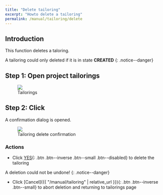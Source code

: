 ```yaml
---
title: "Delete tailoring"
excerpt: "Howto delete a tailoring"
permalink: /manual/tailoring/delete
---
```


## Introduction

This function deletes a taloring. 

A tailoring could only deleted if it is in state **CREATED** 
{: .notice--danger}


## Step 1: Open project tailorings

<figure>
    <a href="{{ '/assets/images/tailoring/home.png' | relative_url }}"><img src="{{ '/assets/images/tailoring/home.png' | relative_url }}"></a>
    <figcaption>Tailorings</figcaption>
</figure>

## Step 2: Click <span class="mdi mdi-delete"></span>

A confirmation dialog is opened.

<figure>
    <a href="{{ '/assets/images/tailoring/delete/confirmation.png' | relative_url }}"><img src="{{ '/assets/images/tailoring/delete/confirmation.png' | relative_url }}"></a>
    <figcaption>Tailoring delete confirmation</figcaption>
</figure>

### Actions

- Click [YES](){: .btn .btn--inverse .btn--small .btn--disabled} to delete the tailoring

A deletion could not be undone!
{: .notice--danger}
- Click [Cancel]({{ "/manual/tailoring" | relative_url }}){: .btn .btn--inverse .btn--small} to abort deletion and returning to tailorings page